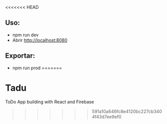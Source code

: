 <<<<<<< HEAD
## Uso:
* npm run dev
* Abrir [http://localhost:8080](http://localhost:8080)

## Exportar:
* npm run prod
=======
# Tadu
ToDo App building with React and Firebase
>>>>>>> 591a10a646fc8e4120bc227cb3404f43d7ee9ef0
